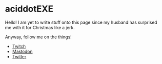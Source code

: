 # aciddotEXE

Hello! I am yet to write stuff onto this page since my husband has surprised me with it for Christmas like a jerk.

Anyway, follow me on the things!

- [<i class="fa-brands fa-twitch"></i> Twitch](https://twitch.tv/aciddotexe)
- [<i class="fa-brands fa-mastodon"></i> Mastodon](https://mastodon.au/@aciddotEXE)
- [<i class="fa-brands fa-twitter"></i> Twitter](https://twitter.com/aciddotexe)
